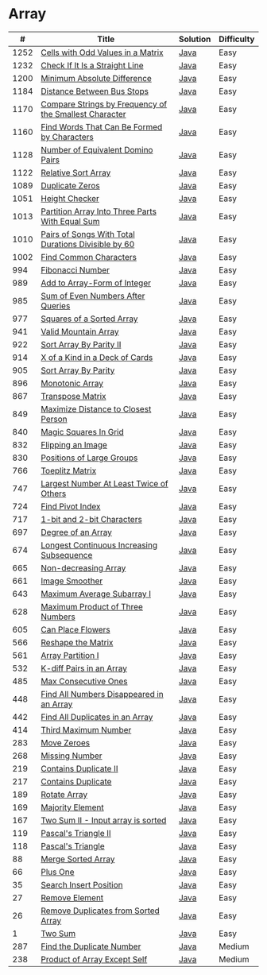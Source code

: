 Array
========

| # | Title | Solution | Difficulty |
|---| ----- | -------- | ---------- |
|1252|[Cells with Odd Values in a Matrix](https://leetcode.com/problems/cells-with-odd-values-in-a-matrix/)|[Java](src/easy/CellsWithOddValuesInMatrix.java)|Easy|
|1232|[Check If It Is a Straight Line](https://leetcode.com/problems/check-if-it-is-a-straight-line/)|[Java](src/easy/CheckIfItIsStraightLine.java)|Easy|
|1200|[Minimum Absolute Difference](https://leetcode.com/problems/minimum-absolute-difference/)|[Java](src/easy/MinimumAbsoluteDifference.java)|Easy|
|1184|[Distance Between Bus Stops](https://leetcode.com/problems/distance-between-bus-stops/)|[Java](src/easy/DistanceBetweenBusStops.java)|Easy|
|1170|[Compare Strings by Frequency of the Smallest Character](https://leetcode.com/problems/compare-strings-by-frequency-of-the-smallest-character/)|[Java](src/easy/CompareStringsByFrequencyOfSmallestCharacter.java)|Easy|
|1160|[Find Words That Can Be Formed by Characters](https://leetcode.com/problems/find-words-that-can-be-formed-by-characters/)|[Java](src/easy/FindWordsThatCanBeFormedByCharacters.java)|Easy|
|1128|[Number of Equivalent Domino Pairs](https://leetcode.com/problems/number-of-equivalent-domino-pairs/)|[Java](src/easy/NumberOfEquivalentDominoPairs.java)|Easy|
|1122|[Relative Sort Array](https://leetcode.com/problems/relative-sort-array/)|[Java](src/easy/RelativeSortArray.java)|Easy|
|1089|[Duplicate Zeros](https://leetcode.com/problems/duplicate-zeros/)|[Java](src/easy/DuplicateZeros.java)|Easy|
|1051|[Height Checker](https://leetcode.com/problems/height-checker/)|[Java](src/easy/HeightChecker.java)|Easy|
|1013|[Partition Array Into Three Parts With Equal Sum](https://leetcode.com/problems/partition-array-into-three-parts-with-equal-sum/)|[Java](src/easy/PartitionArrayIntoThreePartsWithEqualSum.java)|Easy|
|1010|[Pairs of Songs With Total Durations Divisible by 60](https://leetcode.com/problems/pairs-of-songs-with-total-durations-divisible-by-60/)|[Java](src/easy/PairsOfSongsWithTotalDurationsDivisibleBy60.java)|Easy|
|1002|[Find Common Characters](https://leetcode.com/problems/find-common-characters/)|[Java](src/easy/FindCommonCharacters.java)|Easy|
|994|[Fibonacci Number](https://leetcode.com/problems/fibonacci-number/)|[Java](src/easy/FibonacciNumber.java)|Easy|
|989|[Add to Array-Form of Integer](https://leetcode.com/problems/add-to-array-form-of-integer/)|[Java](src/easy/AddToArrayFormOfInteger.java)|Easy|
|985|[Sum of Even Numbers After Queries](https://leetcode.com/problems/sum-of-even-numbers-after-queries/)|[Java](src/easy/SumOfEvenNumbersAfterQueries.java)|Easy|
|977|[Squares of a Sorted Array](https://leetcode.com/problems/squares-of-a-sorted-array/)|[Java](src/easy/SquaresOfSortedArray.java)|Easy|
|941|[Valid Mountain Array](https://leetcode.com/problems/valid-mountain-array/)|[Java](src/easy/ValidMountainArray.java)|Easy|
|922|[Sort Array By Parity II](https://leetcode.com/problems/sort-array-by-parity-ii/)|[Java](src/easy/SortArrayByParityII.java)|Easy|
|914|[X of a Kind in a Deck of Cards](https://leetcode.com/problems/x-of-a-kind-in-a-deck-of-cards/)|[Java](src/easy/XOfKindInDeckOfCards.java)|Easy|
|905|[Sort Array By Parity](https://leetcode.com/problems/sort-array-by-parity/)|[Java](src/easy/SortArrayByParity.java)|Easy|
|896|[Monotonic Array](https://leetcode.com/problems/monotonic-array/)|[Java](src/easy/MonotonicArray.java)|Easy|
|867|[Transpose Matrix](https://leetcode.com/problems/transpose-matrix/)|[Java](src/easy/TransposeMatrix.java)|Easy|
|849|[Maximize Distance to Closest Person](https://leetcode.com/problems/maximize-distance-to-closest-person/)|[Java](src/easy/MaximizeDistanceToClosestPerson.java)|Easy|
|840|[Magic Squares In Grid](https://leetcode.com/problems/magic-squares-in-grid/)|[Java](src/easy/MagicSquaresInGrid.java)|Easy|
|832|[Flipping an Image](https://leetcode.com/problems/flipping-an-image/)|[Java](src/easy/FlippingAnImage.java)|Easy|
|830|[Positions of Large Groups](https://leetcode.com/problems/positions-of-large-groups/)|[Java](src/easy/PositionsOfLargeGroups.java)|Easy|
|766|[Toeplitz Matrix](https://leetcode.com/problems/toeplitz-matrix/)|[Java](src/easy/ToeplitzMatrix.java)|Easy|
|747|[Largest Number At Least Twice of Others](https://leetcode.com/problems/largest-number-at-least-twice-of-others/)|[Java](src/easy/LargestNumberAtLeastTwiceOfOthers.java)|Easy|
|724|[Find Pivot Index](https://leetcode.com/problems/find-pivot-index/)|[Java](src/easy/FindPivotIndex.java)|Easy|
|717|[1-bit and 2-bit Characters](https://leetcode.com/problems/1-bit-and-2-bit-characters/)|[Java](src/easy/OneAndTwoBitCharacters.java)|Easy|
|697|[Degree of an Array](https://leetcode.com/problems/degree-of-an-array/)|[Java](src/easy/DegreeOfnArray.java)|Easy|
|674|[Longest Continuous Increasing Subsequence](https://leetcode.com/problems/longest-continuous-increasing-subsequence/)|[Java](src/easy/LongestContinuousIncreasingSubsequence.java)|Easy|
|665|[Non-decreasing Array](https://leetcode.com/problems/non-decreasing-array/)|[Java](src/easy/NonDecreasingArray.java)|Easy|
|661|[Image Smoother](https://leetcode.com/problems/image-smoother/)|[Java](src/easy/ImageSmoother.java)|Easy|
|643|[Maximum Average Subarray I](https://leetcode.com/problems/maximum-average-subarray-i/)|[Java](src/easy/MaximumAverageSubarrayI.java)|Easy|
|628|[Maximum Product of Three Numbers](https://leetcode.com/problems/maximum-product-of-three-numbers/)|[Java](src/easy/MaximumProductOfThreeNumbers.java)|Easy|
|605|[Can Place Flowers](https://leetcode.com/problems/can-place-flowers/)|[Java](src/easy/CanPlaceFlowers.java)|Easy|
|566|[Reshape the Matrix](https://leetcode.com/problems/reshape-the-matrix/)|[Java](src/easy/ReshapeTheMatrix.java)|Easy|
|561|[Array Partition I](https://leetcode.com/problems/array-partition-i/)|[Java](src/easy/ArrayPartitionI.java)|Easy|
|532|[K-diff Pairs in an Array](https://leetcode.com/problems/k-diff-pairs-in-an-array/)|[Java](src/easy/KDiffPairsInArray.java)|Easy|
|485|[Max Consecutive Ones](https://leetcode.com/problems/max-consecutive-ones/)|[Java](src/easy/MaxConsecutiveOnes.java)|Easy|
|448|[Find All Numbers Disappeared in an Array](https://leetcode.com/problems/find-all-numbers-disappeared-in-an-array/)|[Java](src/easy/FindAllNumbersDisappearedInArray.java)|Easy|
|442|[Find All Duplicates in an Array](https://leetcode.com/problems/find-all-duplicates-in-an-array/)|[Java](src/easy/FindAllDuplicatesInArray.java)|Easy|
|414|[Third Maximum Number](https://leetcode.com/problems/third-maximum-number/)|[Java](src/easy/ThirdMaximumNumber.java)|Easy|
|283|[Move Zeroes](https://leetcode.com/problems/move-zeroes/)|[Java](src/easy/MoveZeroes.java)|Easy|
|268|[Missing Number](https://leetcode.com/problems/missing-number/)|[Java](src/easy/MissingNumber.java)|Easy|
|219|[Contains Duplicate II](https://leetcode.com/problems/contains-duplicate-ii/)|[Java](src/easy/ContainsDuplicateII.java)|Easy|
|217|[Contains Duplicate](https://leetcode.com/problems/contains-duplicate/)|[Java](src/easy/ContainsDuplicate.java)|Easy|
|189|[Rotate Array](https://leetcode.com/problems/rotate-array/)|[Java](src/easy/RotateArray.java)|Easy|
|169|[Majority Element](https://leetcode.com/problems/majority-element/)|[Java](src/easy/MajorityElement.java)|Easy|
|167|[Two Sum II - Input array is sorted](https://leetcode.com/problems/two-sum-ii-input-array-is-sorted/)|[Java](src/easy/TwoSumII.java)|Easy|
|119|[Pascal's Triangle II](https://leetcode.com/problems/pascals-triangle-ii/)|[Java](src/easy/PascalsTriangleII.java)|Easy|
|118|[Pascal's Triangle](https://leetcode.com/problems/pascals-triangle/)|[Java](src/easy/PascalsTriangle.java)|Easy|
|88|[Merge Sorted Array](https://leetcode.com/problems/merge-sorted-array/)|[Java](src/easy/MergeSortedArray.java)|Easy|
|66|[Plus One](https://leetcode.com/problems/plus-one/)|[Java](src/easy/PlusOne.java)|Easy|
|35|[Search Insert Position](https://leetcode.com/problems/search-insert-position/)|[Java](src/easy/SearchInsertPosition.java)|Easy|
|27|[Remove Element](https://leetcode.com/problems/remove-element/)|[Java](src/easy/RemoveElement.java)|Easy|
|26|[Remove Duplicates from Sorted Array](https://leetcode.com/problems/remove-duplicates-from-sorted-array/)|[Java](src/easy/RemoveDuplicatesFromSortedArray.java)|Easy|
|1|[Two Sum](https://leetcode.com/problems/two-sum/)|[Java](src/easy/TwoSum.java)|Easy|
|287|[Find the Duplicate Number](https://leetcode.com/problems/find-the-duplicate-number/)|[Java](src/medium/FindTheDuplicateNumber.java)|Medium|
|238|[Product of Array Except Self](https://leetcode.com/problems/product-of-array-except-self/)|[Java](src/medium/ProductOfArrayExceptSelf.java)|Medium|
